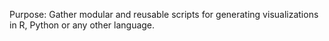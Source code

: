 Purpose: Gather modular and reusable scripts for generating visualizations in R, Python or any other language.
